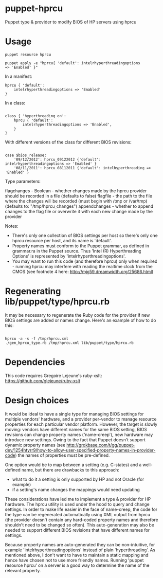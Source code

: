 puppet-hprcu
============

Puppet type &amp; provider to modify BIOS of HP servers using hprcu

# Usage

<code>puppet resource hprcu</code>

<code>puppet apply -e "hprcu{ 'default': intelrhyperthreadingoptions => 'Enabled' }"</code>

In a manifest:

<pre><code>hprcu { 'default':
	intelrhyperthreadingoptions => 'Enabled' 
}</code></pre>

In a class:

<pre><code>
class { 'hyperthreading_on':
	hprcu { 'default':
		intelrhyperthreadingoptions => 'Enabled',
	}
}
</code></pre>

With different versions of the class for different BIOS revisions:

<pre><code>
case $bios_release:
	'09/12/2012': hprcu_09122012 {'default': intelrhyperthreadingoptions => 'Enabled' }
	'08/11/2011': hprcu_08112011 {'default': intelhyperthreading => 'Enabled' }
</code></pre>

Type parameters:

flagchanges - Boolean - whether changes made by the hprcu provider should be recorded in a file (defaults to false)
flagfile - the path to the file where the changes will be recorded (must begin with /tmp or /var/tmp) (defaults to: "/tmp/hprcu_changes")
appendchanges - whether to append changes to the flag file or overwrite it with each new change made by the provider
 

Notes: 

* There's only one collection of BIOS settings per host so there's only one hprcu resource per host, and its name is 'default'.
* Property names must conform to the Puppet grammar, as defined in grammar.ra in the Puppet source. Thus 'Intel (R) Hyperthreading Options' is represented by 'intelrhyperthreadingoptions'.
* You may want to run this code (and therefore hprcu) only when required - running hprcu may interfere with reading the realtime clock from the CMOS (see footnote 4 here: http://mjg59.dreamwidth.org/25686.html)

# Regenerating lib/puppet/type/hprcu.rb

It may be necessary to regenerate the Ruby code for the provider if new BIOS settings are added or names change. Here's an example of how to do this:

<pre><code>
hprcu -a -s -f /tmp/hprcu.xml
./gen_hprcu_type.rb /tmp/hprcu.xml lib/puppet/type/hprcu.rb
</code></pre>

# Dependencies

This code requires Gregoire Lejeune's ruby-xslt: https://github.com/glejeune/ruby-xslt

# Design choices

It would be ideal to have a single type for managing BIOS settings for multiple vendors' hardware, and a provider per-vendor to manage resource properties for each particular vendor platform. However, the target is slowly moving: vendors have different names for the same BIOS setting, BIOS revisions can change property names ('name-creep'), new hardware may introduce new settings. Owing to the fact that Puppet doesn't support dynamic property names (see http://grokbase.com/t/gg/puppet-dev/1254htyrr9/how-to-allow-user-specified-property-names-in-provider-code) the names of properties must be pre-defined.

One option would be to map between a setting (e.g. C-states) and a well-defined name, but there are drawbacks to this approach:

 *    what to do it a setting is only supported by HP and not Oracle (for example)
 *    if a setting's name changes the mappings would need updating

These considerations have led me to implement a type & provider for HP hardware. The hprcu utility is used under the hood to query and change settings. In order to make life easier in the face of name-creep, the code for the type can be regenerated automatically using XML output from hprcu (the provider doesn't contain any hard-coded property names and therefore shouldn't need to be changed so often). This auto-generation may also be needed to support different BIOS revisions that have different names for settings. 

Because property names are auto-generated they can be non-intuitive, for example 'intelrhyperthreadingoptions' instead of plain 'hyperthreading'. As mentioned above, I don't want to have to maintain a static mapping and hence have chosen not to use more friendly names. Running 'puppet resource hprcu' on a server is a good way to determine the name of the relevant property.
